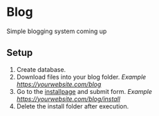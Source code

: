 # Blog
Simple blogging system coming up

## Setup
1. Create database.
2. Download files into your blog folder. *Example https://yourwebsite.com/blog*
3. Go to the [installpage](https://github.com/joepdooper/blog/blob/development/install/) and submit form. *Example https://yourwebsite.com/blog/install*
4. Delete the install folder after execution.
